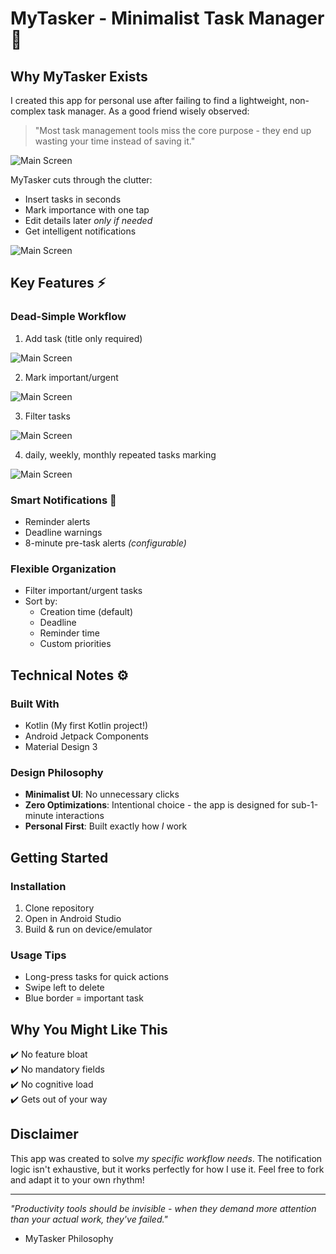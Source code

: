 # MyTasker - Minimalist Task Manager 📝


## Why MyTasker Exists

I created this app for personal use after failing to find a lightweight, non-complex task manager. As a good friend wisely observed:

> "Most task management tools miss the core purpose - they end up wasting your time instead of saving it."

![Main Screen](screenshots/everyday.jpg)

MyTasker cuts through the clutter:
- Insert tasks in seconds
- Mark importance with one tap
- Edit details later *only if needed*
- Get intelligent notifications

![Main Screen](screenshots/lists.jpg)


## Key Features ⚡

### Dead-Simple Workflow
1. Add task (title only required)

![Main Screen](screenshots/adding.jpg)


2. Mark important/urgent

![Main Screen](screenshots/important.jpg)


3. Filter tasks

![Main Screen](screenshots/filters.jpg)


4. daily, weekly, monthly repeated tasks marking

![Main Screen](screenshots/everyday.jpg)


### Smart Notifications 🔔
- Reminder alerts
- Deadline warnings
- 8-minute pre-task alerts *(configurable)*

### Flexible Organization
- Filter important/urgent tasks
- Sort by:
    - Creation time (default)
    - Deadline
    - Reminder time
    - Custom priorities

## Technical Notes ⚙️

### Built With
- Kotlin (My first Kotlin project!)
- Android Jetpack Components
- Material Design 3

### Design Philosophy
- **Minimalist UI**: No unnecessary clicks
- **Zero Optimizations**: Intentional choice - the app is designed for sub-1-minute interactions
- **Personal First**: Built exactly how *I* work

## Getting Started

### Installation
1. Clone repository
2. Open in Android Studio
3. Build & run on device/emulator

### Usage Tips
- Long-press tasks for quick actions
- Swipe left to delete
- Blue border = important task

## Why You Might Like This
✔️ No feature bloat  
✔️ No mandatory fields  
✔️ No cognitive load  
✔️ Gets out of your way

## Disclaimer
This app was created to solve *my specific workflow needs*. The notification logic isn't exhaustive, but it works perfectly for how I use it. Feel free to fork and adapt it to your own rhythm!

---

*"Productivity tools should be invisible - when they demand more attention than your actual work, they've failed."*
- MyTasker Philosophy
